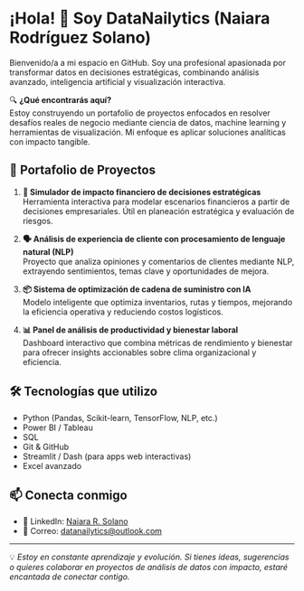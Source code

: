 # ¡Hola! 👋 Soy DataNailytics (Naiara Rodríguez Solano)

Bienvenido/a a mi espacio en GitHub. Soy una profesional apasionada por transformar datos en decisiones estratégicas, combinando análisis avanzado, inteligencia artificial y visualización interactiva.

🔍 **¿Qué encontrarás aquí?**  
Estoy construyendo un portafolio de proyectos enfocados en resolver desafíos reales de negocio mediante ciencia de datos, machine learning y herramientas de visualización. Mi enfoque es aplicar soluciones analíticas con impacto tangible.

## 🚀 Portafolio de Proyectos

1. **💸 Simulador de impacto financiero de decisiones estratégicas**  
   Herramienta interactiva para modelar escenarios financieros a partir de decisiones empresariales. Útil en planeación estratégica y evaluación de riesgos.

2. **🗣️ Análisis de experiencia de cliente con procesamiento de lenguaje natural (NLP)**  
   Proyecto que analiza opiniones y comentarios de clientes mediante NLP, extrayendo sentimientos, temas clave y oportunidades de mejora.

3. **📦 Sistema de optimización de cadena de suministro con IA**  
   Modelo inteligente que optimiza inventarios, rutas y tiempos, mejorando la eficiencia operativa y reduciendo costos logísticos.

4. **📊 Panel de análisis de productividad y bienestar laboral**  
   Dashboard interactivo que combina métricas de rendimiento y bienestar para ofrecer insights accionables sobre clima organizacional y eficiencia.

## 🛠️ Tecnologías que utilizo
- Python (Pandas, Scikit-learn, TensorFlow, NLP, etc.)
- Power BI / Tableau
- SQL
- Git & GitHub
- Streamlit / Dash (para apps web interactivas)
- Excel avanzado

## 📫 Conecta conmigo

- 💼 LinkedIn: [Naiara R. Solano](https://www.linkedin.com/in/naiara-rsolano)  
- 📧 Correo: [datanailytics@outlook.com](mailto:datanailytics@outlook.com)

---

💡 *Estoy en constante aprendizaje y evolución. Si tienes ideas, sugerencias o quieres colaborar en proyectos de análisis de datos con impacto, estaré encantada de conectar contigo.*

